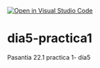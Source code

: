 [![Open in Visual Studio Code](https://classroom.github.com/assets/open-in-vscode-f059dc9a6f8d3a56e377f745f24479a46679e63a5d9fe6f495e02850cd0d8118.svg)](https://classroom.github.com/online_ide?assignment_repo_id=7359206&assignment_repo_type=AssignmentRepo)
# dia5-practica1
Pasantia 22.1 practica 1- día5

